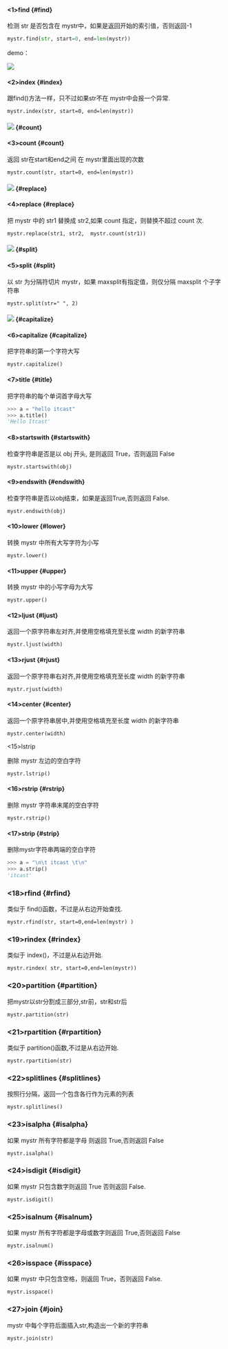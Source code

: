 #### &lt;1&gt;find {#find}

检测 str 是否包含在 mystr中，如果是返回开始的索引值，否则返回-1

```py
mystr.find(str, start=0, end=len(mystr))
```

demo：

![](/assets/2.png)

#### &lt;2&gt;index {#index}

跟find\(\)方法一样，只不过如果str不在 mystr中会报一个异常.

```
mystr.index(str, start=0, end=len(mystr))
```

#### ![](/assets/3.png) {#count}

#### &lt;3&gt;count {#count}

返回 str在start和end之间 在 mystr里面出现的次数

```
mystr.count(str, start=0, end=len(mystr))
```

#### ![](/assets/4.png) {#replace}

#### &lt;4&gt;replace {#replace}

把 mystr 中的 str1 替换成 str2,如果 count 指定，则替换不超过 count 次.

```
mystr.replace(str1, str2,  mystr.count(str1))
```

#### ![](/assets/5.png) {#split}

#### &lt;5&gt;split {#split}

以 str 为分隔符切片 mystr，如果 maxsplit有指定值，则仅分隔 maxsplit 个子字符串

```
mystr.split(str=" ", 2)
```

#### ![](/assets/6.png) {#capitalize}

#### &lt;6&gt;capitalize {#capitalize}

把字符串的第一个字符大写

```
mystr.capitalize()
```

#### &lt;7&gt;title {#title}

把字符串的每个单词首字母大写

```py
>>> a = "hello itcast"
>>> a.title()
'Hello Itcast'
```

#### &lt;8&gt;startswith {#startswith}

检查字符串是否是以 obj 开头, 是则返回 True，否则返回 False

```
mystr.startswith(obj)
```

#### &lt;9&gt;endswith {#endswith}

检查字符串是否以obj结束，如果是返回True,否则返回 False.

```
mystr.endswith(obj)
```

#### &lt;10&gt;lower {#lower}

转换 mystr 中所有大写字符为小写

```
mystr.lower()
```

#### &lt;11&gt;upper {#upper}

转换 mystr 中的小写字母为大写

```
mystr.upper()
```

#### &lt;12&gt;ljust {#ljust}

返回一个原字符串左对齐,并使用空格填充至长度 width 的新字符串

```
mystr.ljust(width)
```

#### &lt;13&gt;rjust {#rjust}

返回一个原字符串右对齐,并使用空格填充至长度 width 的新字符串

```
mystr.rjust(width)
```

#### &lt;14&gt;center {#center}

返回一个原字符串居中,并使用空格填充至长度 width 的新字符串

```
mystr.center(width)
```

&lt;15&gt;lstrip

删除 mystr 左边的空白字符

```
mystr.lstrip()
```

#### &lt;16&gt;rstrip {#rstrip}

删除 mystr 字符串末尾的空白字符

```
mystr.rstrip()
```

#### &lt;17&gt;strip {#strip}

删除mystr字符串两端的空白字符

```py
>>> a = "\n\t itcast \t\n"
>>> a.strip()
'itcast'
```

### &lt;18&gt;rfind {#rfind}

类似于 find\(\)函数，不过是从右边开始查找.

```
mystr.rfind(str, start=0,end=len(mystr) )
```

### &lt;19&gt;rindex {#rindex}

类似于 index\(\)，不过是从右边开始.

```
mystr.rindex( str, start=0,end=len(mystr))
```

### &lt;20&gt;partition {#partition}

把mystr以str分割成三部分,str前，str和str后

```
mystr.partition(str)
```

### &lt;21&gt;rpartition {#rpartition}

类似于 partition\(\)函数,不过是从右边开始.

```
mystr.rpartition(str)
```

### &lt;22&gt;splitlines {#splitlines}

按照行分隔，返回一个包含各行作为元素的列表

```
mystr.splitlines()
```

### &lt;23&gt;isalpha {#isalpha}

如果 mystr 所有字符都是字母 则返回 True,否则返回 False

```
mystr.isalpha()
```

### &lt;24&gt;isdigit {#isdigit}

如果 mystr 只包含数字则返回 True 否则返回 False.

```
mystr.isdigit()
```

### &lt;25&gt;isalnum {#isalnum}

如果 mystr 所有字符都是字母或数字则返回 True,否则返回 False

```
mystr.isalnum()
```

### &lt;26&gt;isspace {#isspace}

如果 mystr 中只包含空格，则返回 True，否则返回 False.

```
mystr.isspace()
```

### &lt;27&gt;join {#join}

mystr 中每个字符后面插入str,构造出一个新的字符串

```
mystr.join(str)
```



